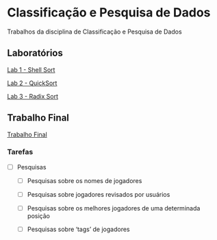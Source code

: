 # Classificação e Pesquisa de Dados
Trabalhos da disciplina de Classificação e Pesquisa de Dados
&nbsp;

## Laboratórios
[Lab 1 - Shell Sort](lab1/lab1-2023.pdf)
&nbsp;
  
[Lab 2 - QuickSort](lab2/lab2-2023.pdf)
&nbsp;
  
[Lab 3 - Radix Sort](lab3/lab3-2023-1.pdf)

## Trabalho Final
[Trabalho Final](TrabFinal/Trabalho%20final%20FIFA21.pdf)

### Tarefas
- [ ] Pesquisas
  - [ ] Pesquisas sobre os nomes de jogadores
  - [ ]  Pesquisas sobre jogadores revisados por usuários
  - [ ]  Pesquisas sobre os melhores jogadores de uma determinada posição
  - [ ]  Pesquisas sobre ‘tags’ de jogadores


